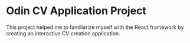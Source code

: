 # Odin CV Application Project

This project helped me to familiarize myself with the React framework by creating an interactive CV creation application.